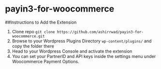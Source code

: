# payin3-for-woocommerce

##Instructions to Add the Extension
1. Clone repo
`git clone https://github.com/ashirrwad/payin3-for-woocommerce.git`
2. Browse to your Wordpress Plugins Directory `wp-content/plugins/` and copy the folder there
3. Head to your Wordpress Console and activate the extension
4. You can set your PartnerID and API keys inside the settings menu under Woocommerce Payment Options. 
